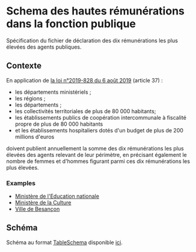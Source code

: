 <MenuSchema />

# Schema des hautes rémunérations dans la fonction publique

Spécification du fichier de déclaration des dix rémunérations les plus élevées des agents publiques.

## Contexte
En application de [la loi n°2019-828 du 6 août 2019](https://www.legifrance.gouv.fr/affichTexte.do?cidTexte=JORFTEXT000038889182&categorieLien=id) (article 37) : 

* les départements ministériels ;
* les régions ;
* les départements ;
* les collectivités territoriales de plus de 80 000 habitants;
* les établissements publics de coopération intercommunale à fiscalité propre de plus de 80 000 habitants
* et les établissements hospitaliers dotés d'un budget de plus de 200 millions d'euros 

doivent publient annuellement la somme des dix rémunérations les plus élevées des agents relevant de leur périmètre, en précisant également le nombre de femmes et d'hommes figurant parmi ces dix rémunérations les plus élevées.

### Examples

* [Ministère de l'Education nationale](https://www.data.gouv.fr/fr/datasets/5f0d1fc8ff462cdb2a6dcf0a/)
* [Ministère de la Culture](https://www.data.gouv.fr/fr/datasets/5ed720621bca55ea7d179ef6/)
* [Ville de Besançon](https://www.data.gouv.fr/fr/datasets/5ed778e37f511ace8ecc755a/)

## Schéma
Schéma au format [TableSchema](https://frictionlessdata.io/specs/table-schema) disponible [ici](https://github.com/restuccia/schema-hautes-remunerations/blob/master/schema.json).